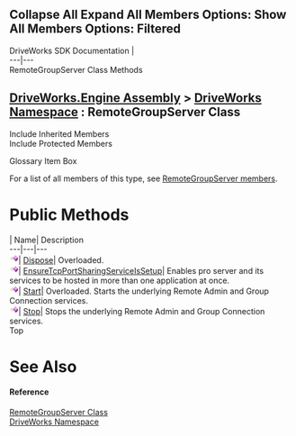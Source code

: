        

 Collapse All Expand All  Members Options: Show All  Members Options: Filtered   
---  
DriveWorks SDK Documentation  |   
---|---  
RemoteGroupServer Class Methods   
  
[DriveWorks.Engine Assembly](topic2156.md) > [DriveWorks Namespace](topic2159.md) : RemoteGroupServer Class  
---  
  
Include Inherited Members    
Include Protected Members    


Glossary Item Box

For a list of all members of this type, see [RemoteGroupServer members](topic5193.md).

# Public Methods

| Name| Description  
---|---|---  
![Public Method](dotnetimages/publicMethod.gif)| [Dispose](topic5199.md)| Overloaded.   
![Public Method](dotnetimages/publicMethod.gif)| [EnsureTcpPortSharingServiceIsSetup](topic5202.md)| Enables pro server and its services to be hosted in more than one application at once.   
![Public Method](dotnetimages/publicMethod.gif)| [Start](topic5203.md)| Overloaded. Starts the underlying Remote Admin and Group Connection services.   
![Public Method](dotnetimages/publicMethod.gif)| [Stop](topic5206.md)| Stops the underlying Remote Admin and Group Connection services.   
Top

# See Also

#### Reference

[RemoteGroupServer Class](topic5192.md)   
[DriveWorks Namespace](topic2159.md)


